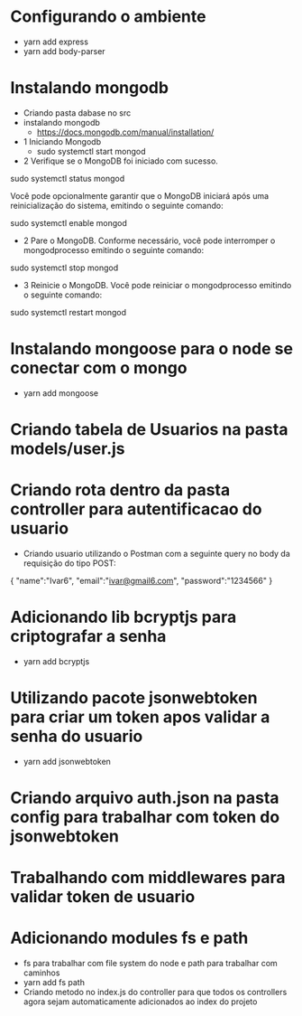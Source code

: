 # Configurando o ambiente
- yarn add express
- yarn add body-parser

# Instalando mongodb
- Criando pasta dabase no src
- instalando mongodb 
    - https://docs.mongodb.com/manual/installation/
- 1 Iniciando Mongodb 
    - sudo systemctl start mongod
- 2 Verifique se o MongoDB foi iniciado com sucesso. 

sudo systemctl status mongod

Você pode opcionalmente garantir que o MongoDB iniciará após uma reinicialização do sistema, emitindo o seguinte comando:

sudo systemctl enable mongod

- 2
Pare o MongoDB. 
Conforme necessário, você pode interromper o mongodprocesso emitindo o seguinte comando:

sudo systemctl stop mongod

- 3
Reinicie o MongoDB. 
Você pode reiniciar o mongodprocesso emitindo o seguinte comando:

sudo systemctl restart mongod

# Instalando mongoose para o node se conectar com o mongo
- yarn add mongoose

# Criando tabela de Usuarios na pasta models/user.js

# Criando rota dentro da pasta controller para autentificacao do usuario
- Criando usuario utilizando o Postman com a seguinte query no body da requisição do tipo POST:

{
    "name":"Ivar6",
    "email":"ivar@gmail6.com",
    "password":"1234566"
}

# Adicionando lib bcryptjs para criptografar a senha
- yarn add bcryptjs

# Utilizando pacote jsonwebtoken para criar um token apos validar a senha do usuario
- yarn add jsonwebtoken

# Criando arquivo auth.json na pasta config para trabalhar com token do jsonwebtoken

# Trabalhando com middlewares para validar token de usuario

# Adicionando modules fs e path 
- fs para trabalhar com file system do node e path para trabalhar com caminhos
- yarn add fs path
- Criando metodo no index.js do controller para que todos os controllers agora sejam automaticamente 
adicionados ao index do projeto
